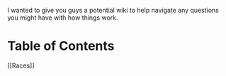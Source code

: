
I wanted to give you guys a potential wiki to help navigate any questions you might have with how things work.

# Table of Contents

[[Races]]